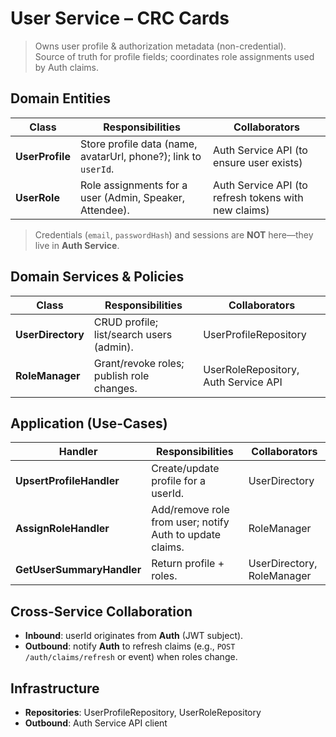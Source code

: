 # User Service – CRC Cards

> Owns user profile & authorization metadata (non-credential).  
> Source of truth for profile fields; coordinates role assignments used by Auth claims.

## Domain Entities
| Class | Responsibilities | Collaborators |
|------|-------------------|---------------|
| **UserProfile** | Store profile data (name, avatarUrl, phone?); link to `userId`. | Auth Service API (to ensure user exists) |
| **UserRole** | Role assignments for a user (Admin, Speaker, Attendee). | Auth Service API (to refresh tokens with new claims) |

> Credentials (`email`, `passwordHash`) and sessions are **NOT** here—they live in **Auth Service**.

## Domain Services & Policies
| Class | Responsibilities | Collaborators |
|------|-------------------|---------------|
| **UserDirectory** | CRUD profile; list/search users (admin). | UserProfileRepository |
| **RoleManager** | Grant/revoke roles; publish role changes. | UserRoleRepository, Auth Service API |

## Application (Use-Cases)
| Handler | Responsibilities | Collaborators |
|--------|-------------------|---------------|
| **UpsertProfileHandler** | Create/update profile for a userId. | UserDirectory |
| **AssignRoleHandler** | Add/remove role from user; notify Auth to update claims. | RoleManager |
| **GetUserSummaryHandler** | Return profile + roles. | UserDirectory, RoleManager |

## Cross-Service Collaboration
- **Inbound**: userId originates from **Auth** (JWT subject).  
- **Outbound**: notify **Auth** to refresh claims (e.g., `POST /auth/claims/refresh` or event) when roles change.

## Infrastructure
- **Repositories**: UserProfileRepository, UserRoleRepository  
- **Outbound**: Auth Service API client

